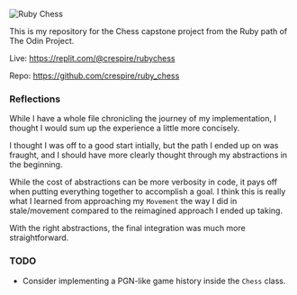 ![Ruby Chess](https://i.vgy.me/s5WWgm.png)

This is my repository for the Chess capstone project from the Ruby path of The Odin Project.

Live: https://replit.com/@crespire/rubychess

Repo: https://github.com/crespire/ruby_chess

### Reflections
While I have a whole file chronicling the journey of my implementation, I thought I would sum up the experience a little more concisely.

I thought I was off to a good start intially, but the path I ended up on was fraught, and I should have more clearly thought through my abstractions in the beginning.

While the cost of abstractions can be more verbosity in code, it pays off when putting everything together to accomplish a goal. I think this is really what I learned from approaching my `Movement` the way I did in stale/movement compared to the reimagined approach I ended up taking.

With the right abstractions, the final integration was much more straightforward.

### TODO
* Consider implementing a PGN-like game history inside the `Chess` class.
